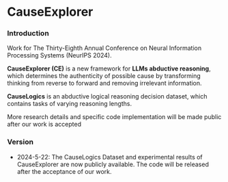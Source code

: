 # CauseExplorer

### Introduction

Work for The Thirty-Eighth Annual Conference on Neural Information Processing Systems (NeurIPS 2024).

**CauseExplorer (CE)** is a new framework for **LLMs abductive reasoning**, which determines the authenticity of possible cause by transforming thinking from reverse to forward and removing irrelevant information.

**CauseLogics** is an abductive logical reasoning decision dataset, which contains tasks of varying reasoning lengths.

More research details and specific code implementation will be made public after our work is accepted

### Version

- 2024-5-22: The CauseLogics Dataset and experimental results of CauseExplorer are now publicly available. The code will be released after the acceptance of our work.
